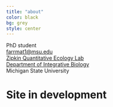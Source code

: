 ```yaml
---
title: "about"
color: black
bg: grey
style: center
---
```

PhD student<br>
farrmat1@msu.edu<br>
[Zipkin Quantitative Ecology Lab](https://msu.edu/user/ezipkin/)<br>
[Department of Integrative Biology](https://integrativebiology.natsci.msu.edu/)<br>
Michigan State University<br>

# **Site in development**

<span class="fa-stack" style="font-size:250px"></span>

<span class="biopic"></span>
